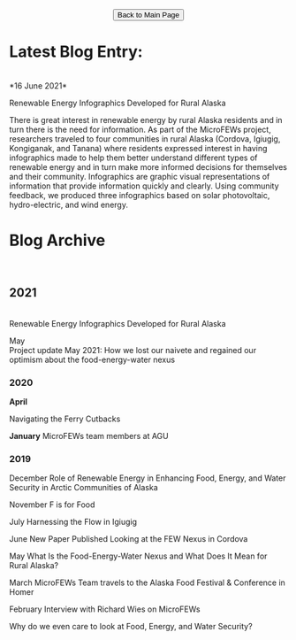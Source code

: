 
<form action="https://acep-uaf.github.io/MicroFEWs_Legacy/" align="center" style="bold">
<input type="submit" value="Back to Main Page" />
</form>




# Latest Blog Entry: 
<br/>
*16 June 2021*
<br/>

Renewable Energy Infographics Developed for Rural Alaska

There is great interest in renewable energy by rural Alaska residents and in turn there is the need for information.  As part of the MicroFEWs project, researchers traveled to four communities in rural Alaska (Cordova, Igiugig, Kongiganak, and Tanana) where residents expressed interest in having infographics made to help them better understand different types of renewable energy and in turn make more informed decisions for themselves and their community.  Infographics are graphic visual representations of information that provide information quickly and clearly.  Using community feedback, we produced three infographics based on solar photovoltaic, hydro-electric, and wind energy.


# Blog Archive
<br/>

## 2021

<br/>
Renewable Energy Infographics Developed for Rural Alaska 
<br/>

May <br/>
Project update May 2021: How we lost our naivete and regained our optimism about the food-energy-water nexus

### 2020
**April**

Navigating the Ferry Cutbacks
<br/>

**January**
MicroFEWs team members at AGU

### 2019
December
Role of Renewable Energy in Enhancing Food, Energy, and Water Security in Arctic Communities of Alaska
<br/>

November
F is for Food
<br/>

July
Harnessing the Flow in Igiugig
<br/>

June
New Paper Published Looking at the FEW Nexus in Cordova
<br/>

May
What Is the Food-Energy-Water Nexus and What Does It Mean for Rural Alaska?
<br/>

March
MicroFEWs Team travels to the Alaska Food Festival & Conference in Homer
<br/>

February
Interview with Richard Wies on MicroFEWs

Why do we even care to look at Food, Energy, and Water Security?
